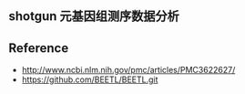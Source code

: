## shotgun 元基因组测序数据分析





## Reference

* http://www.ncbi.nlm.nih.gov/pmc/articles/PMC3622627/
* https://github.com/BEETL/BEETL.git